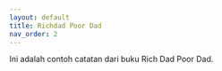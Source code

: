 ```yaml
---
layout: default
title: Richdad Poor Dad
nav_order: 2
---
```



Ini adalah contoh catatan dari buku Rich Dad Poor Dad.
